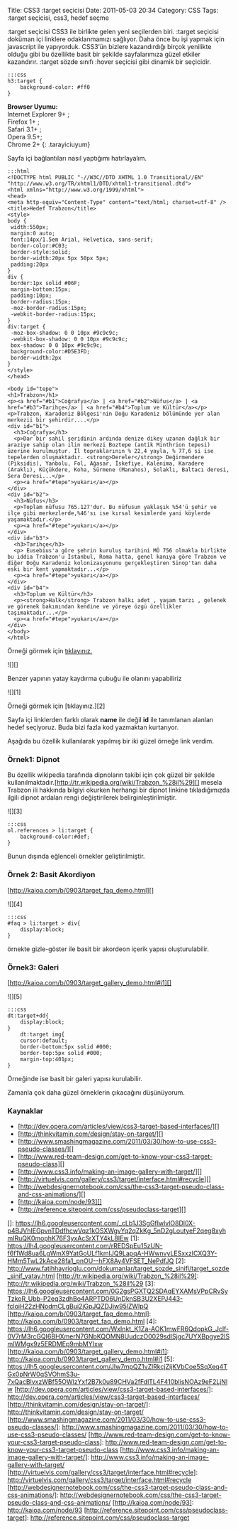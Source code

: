 Title: CSS3 :target seçicisi
Date: 2011-05-03 20:34
Category: CSS
Tags: :target seçicisi, css3, hedef seçme

:target seçicisi CSS3 ile birlikte gelen yeni seçilerden biri. :target
seçicisi doküman içi linklere odaklanmamızı sağlıyor. Daha önce bu işi
yapmak için javascript ile yapıyorduk. CSS3’ün bizlere kazandırdığı
birçok yenilikte olduğu gibi bu özellikte basit bir şekilde
sayfalarımıza güzel etkiler kazandırır. :target sözde sınıfı :hover
seçicisi gibi dinamik bir seçicidir.

	:::css
	h3:target {
		background-color: #ff0
	} 

**Browser Uyumu:**  
Internet Explorer 9+ ;  
Firefox 1+ ;  
Safari 3.1+ ;  
Opera 9.5+;  
Chrome 2+
{: .tarayiciuyum}

Sayfa içi bağlantıları nasıl yaptığımı hatırlayalım.

	:::html
	<!DOCTYPE html PUBLIC "-//W3C//DTD XHTML 1.0 Transitional//EN" "http://www.w3.org/TR/xhtml1/DTD/xhtml1-transitional.dtd">
	<html xmlns="http://www.w3.org/1999/xhtml">
	<head>
	<meta http-equiv="Content-Type" content="text/html; charset=utf-8" />
	<title>Hedef Trabzon</title>
	<style>
	body {
	 width:550px;
	 margin:0 auto;
	 font:14px/1.5em Arial, Helvetica, sans-serif;
	 border-color:#C03;
	 border-style:solid;
	 border-width:20px 5px 50px 5px;
	 padding:20px
	}
	div {
	 border:1px solid #06F;
	 margin-bottom:15px;
	 padding:10px;
	 border-radius:15px;
	 -moz-border-radius:15px;
	 -webkit-border-radius:15px;
	}
	div:target {
	 -moz-box-shadow: 0 0 10px #9c9c9c;
	 -webkit-box-shadow: 0 0 10px #9c9c9c;
	 box-shadow: 0 0 10px #9c9c9c;
	 background-color:#D5E3FD;
	 border-width:2px
	}
	</style>
	</head>

	<body id="tepe">
	<h1>Trabzon</h1>
	<p><a href="#b1">Coğrafya</a> | <a href="#b2">Nüfus</a> | <a href="#b3">Tarihçe</a> | <a href="#b4">Toplum ve Kültür</a></p>
	<p>Trabzon, Karadeniz Bölgesi'nin Doğu Karadeniz bölümünde yer alan merkezii bir şehirdir....</p>
	<div id="b1">
	  <h3>Coğrafya</h3>
	  <p>Dar bir sahil şeridinin ardında denize dikey uzanan dağlık bir araziye sahip olan ilin merkezi Boztepe (antik Minthrion tepesi) üzerine kurulmuştur. İl topraklarının % 22,4 yayla, % 77,6 si ise tepelerden oluşmaktadır. <strong>Dereler</strong> Değirmendere (Piksidis), Yanbolu, Fol, Ağasar, İskefiye, Kalenima, Karadere (Araklı), Küçükdere, Koha, Sürmene (Manahos), Solaklı, Baltacı deresi, Sera Deresi...</p>
	  <p><a href="#tepe">yukarı</a></p>
	</div>
	<div id="b2">
	  <h3>Nüfus</h3>
	  <p>Toplam nüfusu 765.127'dur. Bu nüfusun yaklaşık %54'ü şehir ve ilçe gibi merkezlerde,%46'sı ise kırsal kesimlerde yani köylerde yaşamaktadır.</p>
	  <p><a href="#tepe">yukarı</a></p>
	</div>
	<div id="b3">
	  <h3>Tarihçe</h3>
	  <p> Eusebius'a göre şehrin kuruluş tarihini MÖ 756 olmakla birlikte bu iddia Trabzon'u İstanbul, Roma hatta, genel kanıya göre Trabzon ve diğer Doğu Karadeniz kolonizasyonunu gerçekleştiren Sinop'tan daha eski bir kent yapmaktadır...</p>
	  <p><a href="#tepe">yukarı</a></p>
	</div>
	<div id="b4">
	  <h3>Toplum ve Kültür</h3>
	  <p><strong>Halk</strong> Trabzon halkı adet , yaşam tarzı , gelenek ve görenek bakımından kendine ve yöreye özgü özellikler taşımaktadır...</p>
	  <p><a href="#tepe">yukarı</a></p>
	</div>
	</body>
	</html>

Örneği görmek için [tıklayınız.][]

![][]

Benzer yapının yatay kaydırma çubuğu ile olanını yapabiliriz

![][1]

Örneği görmek için [tıklayınız.][2]

Sayfa içi linklerden farklı olarak **name** ile değil **id** ile
tanımlanan alanları hedef seçiyoruz. Buda bizi fazla kod yazmaktan
kurtarıyor.

Aşağıda bu özellik kullanılarak yapılmış bir iki güzel örneğe link
verdim.

### Örnek1: Dipnot

Bu özellik wikipedia tarafında dipnoların takibi için çok güzel bir
şekilde
kullanılmaktadır.[http://tr.wikipedia.org/wiki/Trabzon_%28il%29][]
mesela Trabzon ili hakkında bilgiyi okurken herhangi bir dipnot linkine
tıkladığımızda ilgili dipnot ardalan rengi değiştirilerek
belirginleştirilmiştir.

![][3]  

	:::css
	ol.references > li:target {
		background-color:#def;
	} 

Bunun dışında eğlenceli örnekler geliştirilmiştir.

### Örnek 2: Basit Akordiyon

[http://kaioa.com/b/0903/target_faq_demo.html][]

![][4]

	:::css
	#faq > li:target > div{
		display:block;
	} 

örnekte gizle-göster ile basit bir akordeon içerik yapısı
oluşturulabilir.

### Örnek3: Galeri

[http://kaioa.com/b/0903/target_gallery_demo.html#i1][]

![][5]

	:::css
	dt:target+dd{
	    display:block;
	}
	    dt:target img{
	    cursor:default;
	    border-bottom:5px solid #000;
	    border-top:5px solid #000;
	    margin-top:401px;
	} 

Örneğinde ise basit bir galeri yapısı kurulabilir.

Zamanla çok daha güzel örneklerin çıkacağını düşünüyorum.

### Kaynaklar

-   [http://dev.opera.com/articles/view/css3-target-based-interfaces/][]
-   [http://thinkvitamin.com/design/stay-on-target/][]
-   [http://www.smashingmagazine.com/2011/03/30/how-to-use-css3-pseudo-classes/][]
-   [http://www.red-team-design.com/get-to-know-your-css3-target-pseudo-class][]
-   [http://www.css3.info/making-an-image-gallery-with-target/][]
-   [http://virtuelvis.com/gallery/css3/target/interface.html#recycle][]
-   [http://webdesignernotebook.com/css/the-css3-target-pseudo-class-and-css-animations/][]
-   [http://kaioa.com/node/93][]
-   [http://reference.sitepoint.com/css/pseudoclass-target][]

  [tıklayınız.]: http://www.fatihhayrioglu.com/dokumanlar/target_sozde_sinifi/target_sozde_sinif.html
  []: https://lh6.googleusercontent.com/_cLb1J3SgGfIwlvlO8Dl0X-p4BJVhIEGpvnTDdfhcwVqz1kOSXWgvYq2qZkKg_5nD2gLoutyeF2qeg8xyhmIRuQK0mophK76F3yxAcSrXTY4kL8IEw
  [1]: https://lh4.googleusercontent.com/rREDSpEu15zUN-f6f1Wd8ua6LgWmX9YatGoULf1kmIJQ9LapqA-HWwnvyLESxxzICXQ3Y-HMm5TwL2kAce28fa1_pnOU--hFX8Ay4VFSET_NePdfJQ
  [2]: http://www.fatihhayrioglu.com/dokumanlar/target_sozde_sinifi/target_sozde_sinif_yatay.html
  [http://tr.wikipedia.org/wiki/Trabzon_%28il%29]: http://tr.wikipedia.org/wiki/Trabzon_%28il%29
  [3]: https://lh6.googleusercontent.com/0G2gsPGXTQ2SDAqEYXAMsVPpCRvSyTzkoR_Ubb-P2eq3zdhBo4ARPTD06UnDknSB3U2XEPJ443-fcloiH22zHNodmCLgBui2jGpJQZDJiw95lZWlpQ
  [http://kaioa.com/b/0903/target_faq_demo.html]: http://kaioa.com/b/0903/target_faq_demo.html
  [4]: https://lh6.googleusercontent.com/WxInkt_K1Za-AOK1mwFR6QdopkG_Jclf-0V7rM3rcGQI6BHXmerN7GNbKQOMN8UudczO0029sdlSjgc7UYXBpgye2ISmIWMgx9z5ERDMEp9mbMYIxw
  [http://kaioa.com/b/0903/target_gallery_demo.html#i1]: http://kaioa.com/b/0903/target_gallery_demo.html#i1
  [5]: https://lh5.googleusercontent.com/JIw7mpQZ1vZlRkcjZijKVbCoe5SqXeq4TGx0pNrW0qSVOhmS3u-7xQacBlvxzWBf55OWlzYxf2B7k0u89CHVa2fFdlTL4F410blisNOAz9eF2LjNlw
  [http://dev.opera.com/articles/view/css3-target-based-interfaces/]: http://dev.opera.com/articles/view/css3-target-based-interfaces/
  [http://thinkvitamin.com/design/stay-on-target/]: http://thinkvitamin.com/design/stay-on-target/
  [http://www.smashingmagazine.com/2011/03/30/how-to-use-css3-pseudo-classes/]: http://www.smashingmagazine.com/2011/03/30/how-to-use-css3-pseudo-classes/
  [http://www.red-team-design.com/get-to-know-your-css3-target-pseudo-class]: http://www.red-team-design.com/get-to-know-your-css3-target-pseudo-class
  [http://www.css3.info/making-an-image-gallery-with-target/]: http://www.css3.info/making-an-image-gallery-with-target/
  [http://virtuelvis.com/gallery/css3/target/interface.html#recycle]: http://virtuelvis.com/gallery/css3/target/interface.html#recycle
  [http://webdesignernotebook.com/css/the-css3-target-pseudo-class-and-css-animations/]: http://webdesignernotebook.com/css/the-css3-target-pseudo-class-and-css-animations/
  [http://kaioa.com/node/93]: http://kaioa.com/node/93
  [http://reference.sitepoint.com/css/pseudoclass-target]: http://reference.sitepoint.com/css/pseudoclass-target
